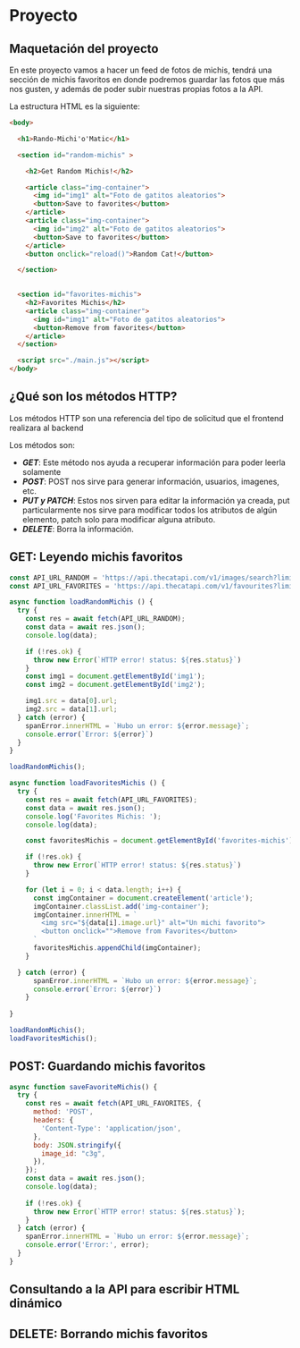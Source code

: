 # Proyecto

## Maquetación del proyecto

En este proyecto vamos a hacer un feed de fotos de michis, tendrá una sección de michis favoritos en donde podremos guardar las fotos que más nos gusten, y además de poder subir nuestras propias fotos a la API.

La estructura HTML es la siguiente:

```html
<body>

  <h1>Rando-Michi'o'Matic</h1>

  <section id="random-michis" >

    <h2>Get Random Michis!</h2>

    <article class="img-container">
      <img id="img1" alt="Foto de gatitos aleatorios">
      <button>Save to favorites</button>
    </article>
    <article class="img-container">
      <img id="img2" alt="Foto de gatitos aleatorios">
      <button>Save to favorites</button>
    </article>
    <button onclick="reload()">Random Cat!</button>

  </section>
  

  <section id="favorites-michis">
    <h2>Favorites Michis</h2>
    <article class="img-container">
      <img id="img1" alt="Foto de gatitos aleatorios">
      <button>Remove from favorites</button>
    </article>
  </section>

  <script src="./main.js"></script>
</body>
```

## ¿Qué son los métodos HTTP?

Los métodos HTTP son una referencia del tipo de solicitud que el frontend realizara al backend

Los métodos son:

- _**GET**_: Este método nos ayuda a recuperar información para poder leerla solamente
- _**POST**_: POST nos sirve para generar información, usuarios, imagenes, etc.
- _**PUT y PATCH**_: Estos nos sirven para editar la información ya creada, put particularmente nos sirve para modificar todos los atributos de algún elemento, patch solo para modificar alguna atributo.
- _**DELETE**_: Borra la información.

## GET: Leyendo michis favoritos

```javascript
const API_URL_RANDOM = 'https://api.thecatapi.com/v1/images/search?limit=2&api_key=live_Db80T6nPnXwGk6WSkG9UN7ZSQsJNVWCsPMIHWUQfCiwG6wbGEMv13LoyqqVyP4cs';
const API_URL_FAVORITES = 'https://api.thecatapi.com/v1/favourites?limit=2&api_key=live_Db80T6nPnXwGk6WSkG9UN7ZSQsJNVWCsPMIHWUQfCiwG6wbGEMv13LoyqqVyP4cs';
```

```javascript
async function loadRandomMichis () {
  try {
    const res = await fetch(API_URL_RANDOM);
    const data = await res.json();
    console.log(data);

    if (!res.ok) {
      throw new Error(`HTTP error! status: ${res.status}`)
    }
    const img1 = document.getElementById('img1');
    const img2 = document.getElementById('img2');

    img1.src = data[0].url;
    img2.src = data[1].url;
  } catch (error) {
    spanError.innerHTML = `Hubo un error: ${error.message}`;
    console.error(`Error: ${error}`)
  }
}

loadRandomMichis();
```

```javascript
async function loadFavoritesMichis () {
  try {
    const res = await fetch(API_URL_FAVORITES);
    const data = await res.json();
    console.log('Favorites Michis: ');
    console.log(data);

    const favoritesMichis = document.getElementById('favorites-michis');

    if (!res.ok) {
      throw new Error(`HTTP error! status: ${res.status}`)
    }

    for (let i = 0; i < data.length; i++) {
      const imgContainer = document.createElement('article');
      imgContainer.classList.add('img-container');
      imgContainer.innerHTML = `
        <img src="${data[i].image.url}" alt="Un michi favorito">
        <button onclick="">Remove from Favorites</button>
      `
      favoritesMichis.appendChild(imgContainer);
    }

  } catch (error) {
      spanError.innerHTML = `Hubo un error: ${error.message}`;
      console.error(`Error: ${error}`)
    }
  
}

loadRandomMichis();
loadFavoritesMichis();
```

## POST: Guardando michis favoritos

```javascript
async function saveFavoriteMichis() {
  try {
    const res = await fetch(API_URL_FAVORITES, {
      method: 'POST',
      headers: {
        'Content-Type': 'application/json',
      },
      body: JSON.stringify({
        image_id: "c3g",
      }),
    });
    const data = await res.json();
    console.log(data);
  
    if (!res.ok) {
      throw new Error(`HTTP error! status: ${res.status}`);
    }
  } catch (error) {
    spanError.innerHTML = `Hubo un error: ${error.message}`;
    console.error('Error:', error);
  }
}
```

## Consultando a la API para escribir HTML dinámico



## DELETE: Borrando michis favoritos